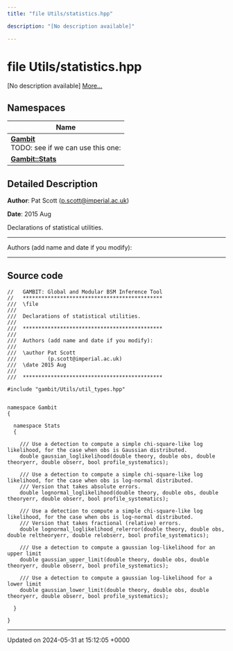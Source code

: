 ```yaml
---
title: "file Utils/statistics.hpp"

description: "[No description available]"

---
```


# file Utils/statistics.hpp

[No description available] [More...](#detailed-description)

## Namespaces

| Name           |
| -------------- |
| **[Gambit](/documentation/code/namespaces/namespacegambit/)** <br>TODO: see if we can use this one:  |
| **[Gambit::Stats](/documentation/code/namespaces/namespacegambit_1_1stats/)**  |

## Detailed Description


**Author**: Pat Scott ([p.scott@imperial.ac.uk](mailto:p.scott@imperial.ac.uk)) 

**Date**: 2015 Aug

Declarations of statistical utilities.



------------------

Authors (add name and date if you modify):



------------------




## Source code

```
//   GAMBIT: Global and Modular BSM Inference Tool
//   *********************************************
///  \file
///
///  Declarations of statistical utilities.
///
///  *********************************************
///
///  Authors (add name and date if you modify):
///   
///  \author Pat Scott
///          (p.scott@imperial.ac.uk)
///  \date 2015 Aug
///
///  *********************************************

#include "gambit/Utils/util_types.hpp" 


namespace Gambit
{
  
  namespace Stats
  {

    /// Use a detection to compute a simple chi-square-like log likelihood, for the case when obs is Gaussian distributed.
    double gaussian_loglikelihood(double theory, double obs, double theoryerr, double obserr, bool profile_systematics);

    /// Use a detection to compute a simple chi-square-like log likelihood, for the case when obs is log-normal distributed.
    /// Version that takes absolute errors.
    double lognormal_loglikelihood(double theory, double obs, double theoryerr, double obserr, bool profile_systematics);

    /// Use a detection to compute a simple chi-square-like log likelihood, for the case when obs is log-normal distributed.
    /// Version that takes fractional (relative) errors.
    double lognormal_loglikelihood_relerror(double theory, double obs, double reltheoryerr, double relobserr, bool profile_systematics);
    
    /// Use a detection to compute a gaussian log-likelihood for an upper limit
    double gaussian_upper_limit(double theory, double obs, double theoryerr, double obserr, bool profile_systematics);

    /// Use a detection to compute a gaussian log-likelihood for a lower limit
    double gaussian_lower_limit(double theory, double obs, double theoryerr, double obserr, bool profile_systematics);

  }

}
```


-------------------------------

Updated on 2024-05-31 at 15:12:05 +0000
